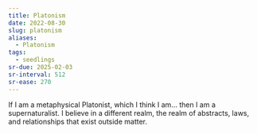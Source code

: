 ```yaml
---
title: Platonism
date: 2022-08-30
slug: platonism
aliases:
  - Platonism
tags:
  - seedlings
sr-due: 2025-02-03
sr-interval: 512
sr-ease: 270
---
```

If I am a metaphysical Platonist, which I think I am... then I am a supernaturalist. I believe in a different realm, the realm of abstracts, laws, and relationships that exist outside matter.